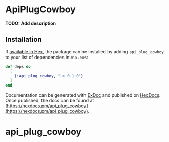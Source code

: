 # ApiPlugCowboy

**TODO: Add description**

## Installation

If [available in Hex](https://hex.pm/docs/publish), the package can be installed
by adding `api_plug_cowboy` to your list of dependencies in `mix.exs`:

```elixir
def deps do
  [
    {:api_plug_cowboy, "~> 0.1.0"}
  ]
end
```

Documentation can be generated with [ExDoc](https://github.com/elixir-lang/ex_doc)
and published on [HexDocs](https://hexdocs.pm). Once published, the docs can
be found at [https://hexdocs.pm/api_plug_cowboy](https://hexdocs.pm/api_plug_cowboy).

# api_plug_cowboy

